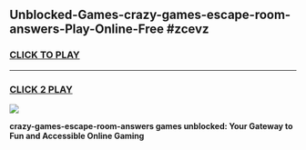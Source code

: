 
## Unblocked-Games-crazy-games-escape-room-answers-Play-Online-Free #zcevz
<h3>
<a href="https://us.freeplayer.one?title=crazy-games-escape-room-answers&ref=10M">CLICK TO PLAY</a></h3>
<hr>

<h3>
<a href="https://us.freeplayer.one?title=crazy-games-escape-room-answers&ref=10M">CLICK 2 PLAY</a>
  
</h3>

<a href="https://us.freeplayer.one?title=crazy-games-escape-room-answers&ref=10M"><img src="https://clearcache.store/games.png"></a>


**crazy-games-escape-room-answers games unblocked: Your Gateway to Fun and Accessible Online Gaming**
